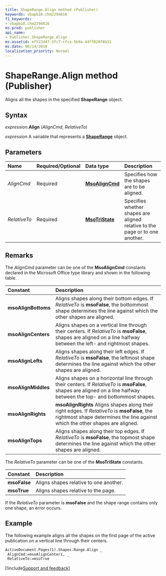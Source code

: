 ```yaml
---
title: ShapeRange.Align method (Publisher)
keywords: vbapb10.chm2294016
f1_keywords:
- vbapb10.chm2294016
ms.prod: publisher
api_name:
- Publisher.ShapeRange.Align
ms.assetid: ef522d47-3fc7-cfca-5b9a-44ff020f8b31
ms.date: 06/14/2019
localization_priority: Normal
---
```



# ShapeRange.Align method (Publisher)

Aligns all the shapes in the specified **ShapeRange** object.


## Syntax

_expression_.**Align** (_AlignCmd_, _RelativeTo_)

_expression_ A variable that represents a **[ShapeRange](Publisher.ShapeRange.md)** object.


## Parameters

|Name|Required/Optional|Data type|Description|
|:-----|:-----|:-----|:-----|
|_AlignCmd_|Required| **[MsoAlignCmd](office.msoaligncmd.md)** |Specifies how the shapes are to be aligned.|
|_RelativeTo_|Required| **[MsoTriState](office.msotristate.md)** |Specifies whether shapes are aligned relative to the page or to one another.|

## Remarks

The _AlignCmd_ parameter can be one of the **MsoAlignCmd** constants declared in the Microsoft Office type library and shown in the following table.

|Constant|Description|
|:-----|:-----|
| **msoAlignBottoms**|Aligns shapes along their bottom edges. If _RelativeTo_ is **msoFalse**, the bottommost shape determines the line against which the other shapes are aligned.|
| **msoAlignCenters**|Aligns shapes on a vertical line through their centers. If _RelativeTo_ is **msoFalse**, shapes are aligned on a line halfway between the left- and rightmost shapes.|
| **msoAlignLefts**|Aligns shapes along their left edges. If _RelativeTo_ is **msoFalse**, the leftmost shape determines the line against which the other shapes are aligned.|
| **msoAlignMiddles**|Aligns shapes on a horizontal line through their centers. If _RelativeTo_ is **msoFalse**, shapes are aligned on a line halfway between the top- and bottommost shapes.|
| **msoAlignRights**| **msoAlignRights** Aligns shapes along their right edges. If _RelativeTo_ is **msoFalse**, the rightmost shape determines the line against which the other shapes are aligned.|
| **msoAlignTops**| Aligns shapes along their top edges. If _RelativeTo_ is **msoFalse**, the topmost shape determines the line against which the other shapes are aligned.|

The _RelativeTo_ parameter can be one of the **MsoTriState** constants. 

|Constant|Description|
|:-----|:-----|
| **msoFalse**|Aligns shapes relative to one another.|
| **msoTrue**|Aligns shapes relative to the page.|

If the _RelativeTo_ parameter is **msoFalse** and the shape range contains only one shape, an error occurs.


## Example

The following example aligns all the shapes on the first page of the active publication on a vertical line through their centers.

```vb
ActiveDocument.Pages(1).Shapes.Range.Align _ 
 AlignCmd:=msoAlignCenters, _ 
 RelativeTo:=msoTrue 

```

[!include[Support and feedback](~/includes/feedback-boilerplate.md)]